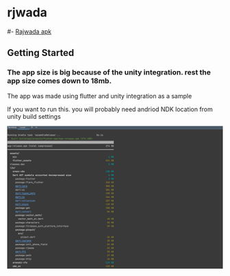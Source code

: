 # rjwada
#- [Rajwada apk](https://drive.google.com/file/d/1cPEL2cRKQsMJO1wx2OX5iCR3S7ykE0iT/view?usp=sharing)



## Getting Started

### The app size is big because of the unity integration. rest the app size comes down to 18mb.
The app was made using flutter and unity integration as a sample

If you want to run this. you will probably need andriod NDK location from unity build settings

![img.png](img.png)





